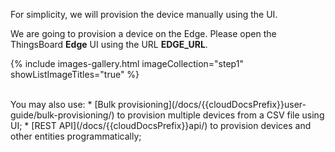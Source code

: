 For simplicity, we will provision the device manually using the UI.

We are going to provision a device on the Edge. Please open the ThingsBoard **Edge** UI using the URL **EDGE_URL**.

{% include images-gallery.html imageCollection="step1" showListImageTitles="true" %}

<br>
You may also use:
* [Bulk provisioning](/docs/{{cloudDocsPrefix}}user-guide/bulk-provisioning/) to provision multiple devices from a CSV file using UI;
* [REST API](/docs/{{cloudDocsPrefix}}api/) to provision devices and other entities programmatically;
